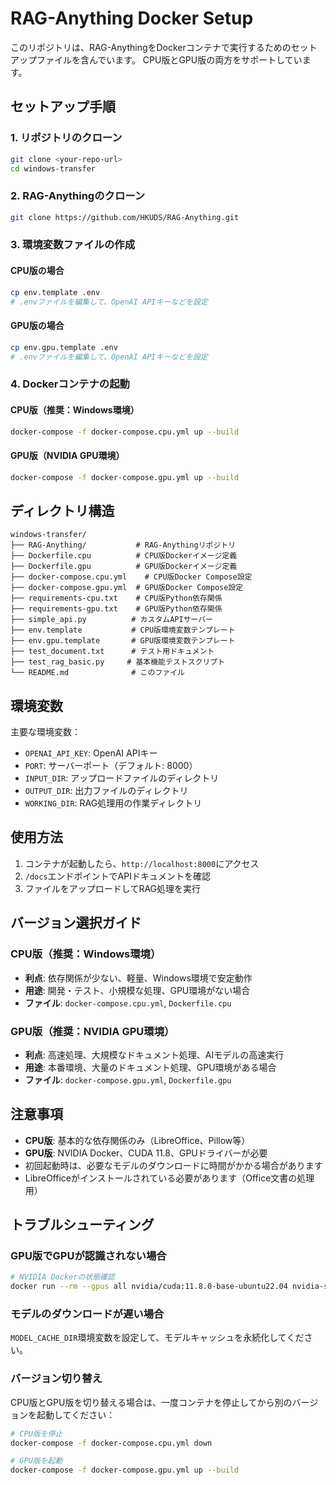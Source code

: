 # RAG-Anything Docker Setup

このリポジトリは、RAG-AnythingをDockerコンテナで実行するためのセットアップファイルを含んでいます。
CPU版とGPU版の両方をサポートしています。

## セットアップ手順

### 1. リポジトリのクローン

```bash
git clone <your-repo-url>
cd windows-transfer
```

### 2. RAG-Anythingのクローン

```bash
git clone https://github.com/HKUDS/RAG-Anything.git
```

### 3. 環境変数ファイルの作成

#### CPU版の場合
```bash
cp env.template .env
# .envファイルを編集して、OpenAI APIキーなどを設定
```

#### GPU版の場合
```bash
cp env.gpu.template .env
# .envファイルを編集して、OpenAI APIキーなどを設定
```

### 4. Dockerコンテナの起動

#### CPU版（推奨：Windows環境）
```bash
docker-compose -f docker-compose.cpu.yml up --build
```

#### GPU版（NVIDIA GPU環境）
```bash
docker-compose -f docker-compose.gpu.yml up --build
```

## ディレクトリ構造

```
windows-transfer/
├── RAG-Anything/           # RAG-Anythingリポジトリ
├── Dockerfile.cpu          # CPU版Dockerイメージ定義
├── Dockerfile.gpu          # GPU版Dockerイメージ定義
├── docker-compose.cpu.yml    # CPU版Docker Compose設定
├── docker-compose.gpu.yml  # GPU版Docker Compose設定
├── requirements-cpu.txt    # CPU版Python依存関係
├── requirements-gpu.txt    # GPU版Python依存関係
├── simple_api.py          # カスタムAPIサーバー
├── env.template           # CPU版環境変数テンプレート
├── env.gpu.template       # GPU版環境変数テンプレート
├── test_document.txt      # テスト用ドキュメント
├── test_rag_basic.py     # 基本機能テストスクリプト
└── README.md              # このファイル
```

## 環境変数

主要な環境変数：

- `OPENAI_API_KEY`: OpenAI APIキー
- `PORT`: サーバーポート（デフォルト: 8000）
- `INPUT_DIR`: アップロードファイルのディレクトリ
- `OUTPUT_DIR`: 出力ファイルのディレクトリ
- `WORKING_DIR`: RAG処理用の作業ディレクトリ

## 使用方法

1. コンテナが起動したら、`http://localhost:8000`にアクセス
2. `/docs`エンドポイントでAPIドキュメントを確認
3. ファイルをアップロードしてRAG処理を実行

## バージョン選択ガイド

### CPU版（推奨：Windows環境）
- **利点**: 依存関係が少ない、軽量、Windows環境で安定動作
- **用途**: 開発・テスト、小規模な処理、GPU環境がない場合
- **ファイル**: `docker-compose.cpu.yml`, `Dockerfile.cpu`

### GPU版（推奨：NVIDIA GPU環境）
- **利点**: 高速処理、大規模なドキュメント処理、AIモデルの高速実行
- **用途**: 本番環境、大量のドキュメント処理、GPU環境がある場合
- **ファイル**: `docker-compose.gpu.yml`, `Dockerfile.gpu`

## 注意事項

- **CPU版**: 基本的な依存関係のみ（LibreOffice、Pillow等）
- **GPU版**: NVIDIA Docker、CUDA 11.8、GPUドライバーが必要
- 初回起動時は、必要なモデルのダウンロードに時間がかかる場合があります
- LibreOfficeがインストールされている必要があります（Office文書の処理用）

## トラブルシューティング

### GPU版でGPUが認識されない場合

```bash
# NVIDIA Dockerの状態確認
docker run --rm --gpus all nvidia/cuda:11.8.0-base-ubuntu22.04 nvidia-smi
```

### モデルのダウンロードが遅い場合

`MODEL_CACHE_DIR`環境変数を設定して、モデルキャッシュを永続化してください。

### バージョン切り替え

CPU版とGPU版を切り替える場合は、一度コンテナを停止してから別のバージョンを起動してください：

```bash
# CPU版を停止
docker-compose -f docker-compose.cpu.yml down

# GPU版を起動
docker-compose -f docker-compose.gpu.yml up --build
```
